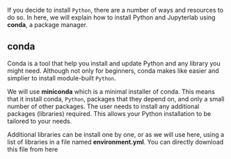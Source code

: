 If you decide to install `Python`, there are a number of ways and resources to do so. In here, we will explain how to install Python and Jupyterlab using __conda__, a package manager.

## conda
Conda is a tool that help you install and update Python and any library you might need. Although not only for beginners, conda makes like easier and simplier to install module-built `Python`.

We will use __miniconda__ which is a minimal installer of conda. This means that it install conda, `Python`, packages that they depend on, and only a small number of other packages. The user needs to install any additional packages (libraries) required. This allows your Python installation to be tailored to your needs. 

Additional libraries can be install one by one, or as we will use here, using a list of libraries in a file named __environment.yml__. You can directly download this file from here
### 

